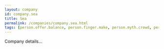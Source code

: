 ```yaml
---
layout: company
id: company.sea
title: Sea
permalink: /companies/company.sea.html
tags: [person.offer.balance, person.finger.make, person.myth.crowd, person.top.brave, person.vendor.pioneer, person.style.year, person.property.unit, person.walk.swing]
---
```


Company details...